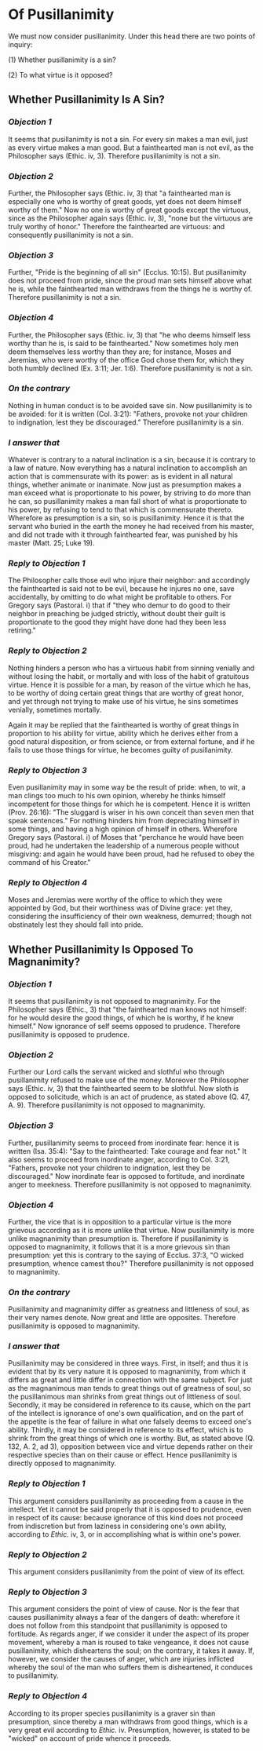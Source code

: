 # Of Pusillanimity

We must now consider pusillanimity. Under this head there are two
points of inquiry:

(1) Whether pusillanimity is a sin?

(2) To what virtue is it opposed?


## Whether Pusillanimity Is A Sin?

### *Objection 1*
It seems that pusillanimity is not a sin. For every sin
makes a man evil, just as every virtue makes a man good. But a
fainthearted man is not evil, as the Philosopher says (Ethic. iv, 3).
Therefore pusillanimity is not a sin.

### *Objection 2*
Further, the Philosopher says (Ethic. iv, 3) that "a
fainthearted man is especially one who is worthy of great goods, yet
does not deem himself worthy of them." Now no one is worthy of great
goods except the virtuous, since as the Philosopher again says
(Ethic. iv, 3), "none but the virtuous are truly worthy of honor."
Therefore the fainthearted are virtuous: and consequently
pusillanimity is not a sin.

### *Objection 3*
Further, "Pride is the beginning of all sin" (Ecclus. 10:15).
But pusillanimity does not proceed from pride, since the proud man
sets himself above what he is, while the fainthearted man withdraws
from the things he is worthy of. Therefore pusillanimity is not a sin.

### *Objection 4*
Further, the Philosopher says (Ethic. iv, 3) that "he who
deems himself less worthy than he is, is said to be fainthearted."
Now sometimes holy men deem themselves less worthy than they are; for
instance, Moses and Jeremias, who were worthy of the office God chose
them for, which they both humbly declined (Ex. 3:11; Jer. 1:6).
Therefore pusillanimity is not a sin.

### *On the contrary*
Nothing in human conduct is to be avoided save
sin. Now pusillanimity is to be avoided: for it is written (Col.
3:21): "Fathers, provoke not your children to indignation, lest they
be discouraged." Therefore pusillanimity is a sin.

### *I answer that*
Whatever is contrary to a natural inclination is a
sin, because it is contrary to a law of nature. Now everything has a
natural inclination to accomplish an action that is commensurate with
its power: as is evident in all natural things, whether animate or
inanimate. Now just as presumption makes a man exceed what is
proportionate to his power, by striving to do more than he can, so
pusillanimity makes a man fall short of what is proportionate to his
power, by refusing to tend to that which is commensurate thereto.
Wherefore as presumption is a sin, so is pusillanimity. Hence it is
that the servant who buried in the earth the money he had received
from his master, and did not trade with it through fainthearted fear,
was punished by his master (Matt. 25; Luke 19).

### *Reply to Objection 1*
The Philosopher calls those evil who injure their
neighbor: and accordingly the fainthearted is said not to be evil,
because he injures no one, save accidentally, by omitting to do what
might be profitable to others. For Gregory says (Pastoral. i) that if
"they who demur to do good to their neighbor in preaching be judged
strictly, without doubt their guilt is proportionate to the good they
might have done had they been less retiring."

### *Reply to Objection 2*
Nothing hinders a person who has a virtuous habit from
sinning venially and without losing the habit, or mortally and with
loss of the habit of gratuitous virtue. Hence it is possible for a
man, by reason of the virtue which he has, to be worthy of doing
certain great things that are worthy of great honor, and yet through
not trying to make use of his virtue, he sins sometimes venially,
sometimes mortally.

Again it may be replied that the fainthearted is worthy of great
things in proportion to his ability for virtue, ability which he
derives either from a good natural disposition, or from science, or
from external fortune, and if he fails to use those things for
virtue, he becomes guilty of pusillanimity.

### *Reply to Objection 3*
Even pusillanimity may in some way be the result of
pride: when, to wit, a man clings too much to his own opinion,
whereby he thinks himself incompetent for those things for which he
is competent. Hence it is written (Prov. 26:16): "The sluggard is
wiser in his own conceit than seven men that speak sentences." For
nothing hinders him from depreciating himself in some things, and
having a high opinion of himself in others. Wherefore Gregory says
(Pastoral. i) of Moses that "perchance he would have been proud, had
he undertaken the leadership of a numerous people without misgiving:
and again he would have been proud, had he refused to obey the
command of his Creator."

### *Reply to Objection 4*
Moses and Jeremias were worthy of the office to which
they were appointed by God, but their worthiness was of Divine grace:
yet they, considering the insufficiency of their own weakness,
demurred; though not obstinately lest they should fall into pride.

## Whether Pusillanimity Is Opposed To Magnanimity?

### *Objection 1*
It seems that pusillanimity is not opposed to
magnanimity. For the Philosopher says (Ethic., 3) that "the
fainthearted man knows not himself: for he would desire the good
things, of which he is worthy, if he knew himself." Now ignorance of
self seems opposed to prudence. Therefore pusillanimity is opposed to
prudence.

### *Objection 2*
Further our Lord calls the servant wicked and slothful who
through pusillanimity refused to make use of the money. Moreover the
Philosopher says (Ethic. iv, 3) that the fainthearted seem to be
slothful. Now sloth is opposed to solicitude, which is an act of
prudence, as stated above (Q. 47, A. 9). Therefore pusillanimity is
not opposed to magnanimity.

### *Objection 3*
Further, pusillanimity seems to proceed from inordinate fear:
hence it is written (Isa. 35:4): "Say to the fainthearted: Take
courage and fear not." It also seems to proceed from inordinate
anger, according to Col. 3:21, "Fathers, provoke not your children to
indignation, lest they be discouraged." Now inordinate fear is
opposed to fortitude, and inordinate anger to meekness. Therefore
pusillanimity is not opposed to magnanimity.

### *Objection 4*
Further, the vice that is in opposition to a particular
virtue is the more grievous according as it is more unlike that
virtue. Now pusillanimity is more unlike magnanimity than presumption
is. Therefore if pusillanimity is opposed to magnanimity, it follows
that it is a more grievous sin than presumption: yet this is contrary
to the saying of Ecclus. 37:3, "O wicked presumption, whence camest
thou?" Therefore pusillanimity is not opposed to magnanimity.

### *On the contrary*
Pusillanimity and magnanimity differ as greatness
and littleness of soul, as their very names denote. Now great and
little are opposites. Therefore pusillanimity is opposed to
magnanimity.

### *I answer that*
Pusillanimity may be considered in three ways.
First, in itself; and thus it is evident that by its very nature it
is opposed to magnanimity, from which it differs as great and little
differ in connection with the same subject. For just as the
magnanimous man tends to great things out of greatness of soul, so
the pusillanimous man shrinks from great things out of littleness of
soul. Secondly, it may be considered in reference to its cause, which
on the part of the intellect is ignorance of one's own qualification,
and on the part of the appetite is the fear of failure in what one
falsely deems to exceed one's ability. Thirdly, it may be considered
in reference to its effect, which is to shrink from the great things
of which one is worthy. But, as stated above (Q. 132, A. 2, ad 3),
opposition between vice and virtue depends rather on their respective
species than on their cause or effect. Hence pusillanimity is
directly opposed to magnanimity.

### *Reply to Objection 1*
This argument considers pusillanimity as proceeding
from a cause in the intellect. Yet it cannot be said properly that it
is opposed to prudence, even in respect of its cause: because
ignorance of this kind does not proceed from indiscretion but from
laziness in considering one's own ability, according to _Ethic._ iv,
3, or in accomplishing what is within one's power.

### *Reply to Objection 2*
This argument considers pusillanimity from the point of
view of its effect.

### *Reply to Objection 3*
This argument considers the point of view of cause. Nor
is the fear that causes pusillanimity always a fear of the dangers of
death: wherefore it does not follow from this standpoint that
pusillanimity is opposed to fortitude. As regards anger, if we
consider it under the aspect of its proper movement, whereby a man is
roused to take vengeance, it does not cause pusillanimity, which
disheartens the soul; on the contrary, it takes it away. If, however,
we consider the causes of anger, which are injuries inflicted whereby
the soul of the man who suffers them is disheartened, it conduces to
pusillanimity.

### *Reply to Objection 4*
According to its proper species pusillanimity is a
graver sin than presumption, since thereby a man withdraws from good
things, which is a very great evil according to _Ethic._ iv.
Presumption, however, is stated to be "wicked" on account of pride
whence it proceeds.

